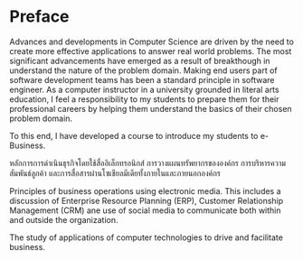# Preface

Advances and developments in Computer Science are driven by the need to create more effective applications to answer real world problems. The most significant advancements have emerged as a result of breakthough in understand the nature of the problem domain. Making end users part of software development teams has been a standard principle in software engineer. As a computer instructor in a university grounded in literal arts education, I feel a responsibility to my students to prepare them for their professional careers by helping them understand the basics of their chosen problem domain. 

To this end, I have developed a course to introduce my students to e-Business.

หลักการการดำเนินธุรกิจโดยใช้สื่ออิเล็กทรอนิกส์ การวางแผนทรัพยากรขององค์กร การบริหารความสัมพันธ์ลูกค้า และการสื่อสารผ่านโซเชียลมีเดียทั้งภายในและภายนอกองค์กร

Principles of business operations using electronic media. This includes a discussion of Enterprise Resource Planning (ERP), Customer Relationship Management (CRM) ane use of social media to communicate both within and outside the organization.


The study of applications of computer technologies to drive and facilitate business.

